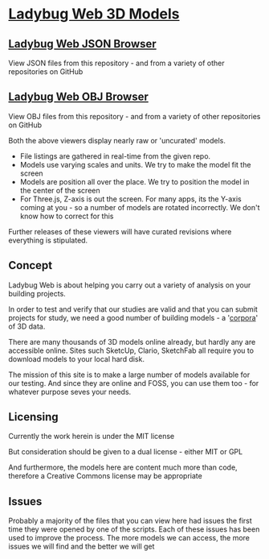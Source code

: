 
[Ladybug Web 3D Models]( ./index.html#index.md )
===

## [Ladybug Web JSON Browser]( ./viewers/json/browser/index.html )

View JSON files from this repository - and from a variety of other repositories on GitHub

## [Ladybug Web OBJ Browser]( ./viewers/obj/browser/index.html )

View OBJ files from this repository - and from a variety of other repositories on GitHub

Both the above viewers display nearly raw or 'uncurated' models.

* File listings are gathered in real-time from the given repo.
* Models use varying scales and units. We try to make the model fit the screen
* Models are position all over the place. We try to position the model in the center of the screen
* For Three.js, Z-axis is out the screen. For many apps, its the Y-axis coming at you - so a number of models are rotated incorrectly. We don't know how to correct for this


Further releases of these viewers will have curated revisions where everything is stipulated.
## Concept

Ladybug Web is about helping you carry out a variety of analysis on your building projects.

In order to test and verify that our studies are valid and that you can submit projects for study, 
we need a good number of building models - a '[corpora]( https://en.wikipedia.org/wiki/Text_corpus )' of 3D data.

There are many thousands of 3D models online already, but hardly any are accessible online. 
Sites such SketcUp, Clario, SketchFab all require you to download models to your local hard disk.

The mission of  this site is to make a large number of models available for our testing. 
And since they are online and FOSS, you can use them too - for whatever purpose seves your needs.

## Licensing

Currently the work herein is under the MIT license

But consideration should be given to a dual license - either MIT or GPL

And furthermore, the models here are content much more than code, therefore a Creative Commons license may be appropriate

## Issues

Probably a majority of the files that you can view here had issues the first time they were opened by one of the scripts.
Each of these issues has been used to improve the process.
The more models we can access, the more issues we will find and the better we will get

 
